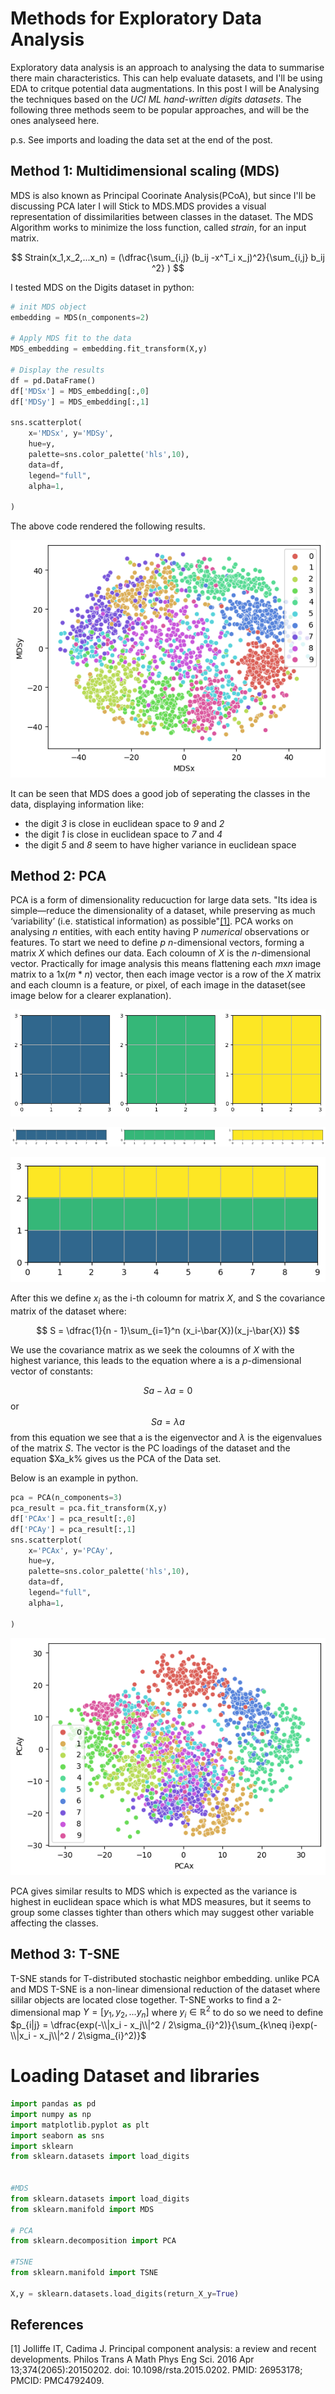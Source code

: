 # Methods for Exploratory Data Analysis
Exploratory data analysis is an approach to analysing the data to summarise there main characteristics. This can help evaluate datasets, and I'll be using EDA to critque potential data augmentations. In this post I will be Analysing the techniques based on the *UCI ML hand-written digits datasets*. The following three methods seem to be popular approaches, and will be the ones analyseed here.

p.s. See imports and loading the data set at the end of the post.

## Method 1: Multidimensional scaling (MDS)
MDS is also known as Principal Coorinate Analysis(PCoA), but since I'll be discussing PCA later I will Stick to MDS.MDS provides a visual representation of dissimilarities between classes in the dataset. The MDS Algorithm works to minimize the loss function, called *strain*, for an input matrix.

$$
Strain(x_1,x_2,...x_n) = (\dfrac{\sum_{i,j} (b_ij -x^T_i x_j)^2}{\sum_{i,j} b_ij ^2} ) 
$$

I tested MDS on the Digits dataset in python:

```python
# init MDS object 
embedding = MDS(n_components=2)

# Apply MDS fit to the data
MDS_embedding = embedding.fit_transform(X,y)

# Display the results
df = pd.DataFrame()
df['MDSx'] = MDS_embedding[:,0]
df['MDSy'] = MDS_embedding[:,1]

sns.scatterplot(
    x='MDSx', y='MDSy',
    hue=y,
    palette=sns.color_palette('hls',10),
    data=df,
    legend="full",
    alpha=1,
    
)
```

The above code rendered the following results.

![alt text](https://github.com/candrewdb9/candrewdb9.github.io/raw/master/images/MDS.png "MDS")

It can be seen that MDS does a good job of seperating the classes in the data, displaying information like:

* the digit *3* is close in euclidean space to *9* and *2*
* the digit *1* is close in euclidean space to *7* and *4*
* the digit *5* and *8* seem to have higher variance in euclidean space 

## Method 2: PCA
PCA is a form of dimensionality reducuction for large data sets. "Its idea is simple—reduce the dimensionality of a dataset, while preserving as much ‘variability’ (i.e. statistical information) as possible"[[1]](#1). PCA works on analysing *n* entities, with each entity having P *numerical* observations or features. To start we need to define *p* *n*-dimensional vectors, forming a matrix *X* which defines our data. Each coloumn of *X* is the *n*-dimensional vector. Practically for image analysis this means flattening each *m*x*n* image matrix to a 1x$(m*n)$ vector, then each image vector is a row of the *X* matrix and each cloumn is a feature, or pixel, of each image in the dataset(see image below for a clearer explanation).

![alt text](https://github.com/candrewdb9/candrewdb9.github.io/raw/master/images/PCA_diagram1.png "Step 1")

![alt text](https://github.com/candrewdb9/candrewdb9.github.io/raw/master/images/PCA_diagram2.png "Step 2")

![alt text](https://github.com/candrewdb9/candrewdb9.github.io/raw/master/images/PCA_diagram3.png "Step 3")

After this we define $x_i$ as the i-th coloumn for matrix *X*, and S the covariance matrix of the dataset where:

$$
S = \dfrac{1}{n - 1}\sum_{i=1}^n (x_i-\bar{X})(x_j-\bar{X})
$$

We use the covariance matrix as we seek the coloumns of *X* with the highest variance, this leads to the equation where a is a *p*-dimensional vector of constants:

$$
Sa - \lambda a =0
$$
or
$$
Sa=\lambda a
$$
from this equation we see that a is the eigenvector and $\lambda$ is the eigenvalues of the matrix *S*. The vector is the PC loadings of the dataset and the equation $Xa_k% gives us the PCA of the Data set.

Below is an example in python.
```python
pca = PCA(n_components=3)
pca_result = pca.fit_transform(X,y)
df['PCAx'] = pca_result[:,0]
df['PCAy'] = pca_result[:,1]
sns.scatterplot(
    x='PCAx', y='PCAy',
    hue=y,
    palette=sns.color_palette('hls',10),
    data=df,
    legend="full",
    alpha=1,
    
)
```
![alt text](https://github.com/candrewdb9/candrewdb9.github.io/raw/master/images/PCA.png "PCA")

PCA gives similar results to MDS which is expected as the variance is highest in euclidean space which is what MDS measures, but it seems to group some classes tighter than others which may suggest other variable affecting the classes.


## Method 3: T-SNE
T-SNE stands for T-distributed stochastic neighbor embedding. unlike PCA and MDS T-SNE is a non-linear dimensional reduction of the dataset where sililar objects are located close together. T-SNE works to find a 2-dimensional map $Y = [y_1,y_2,...y_n]$ where $y_i \in \mathbb{R}^2$ to do so we need to define $p_{i|j} = \dfrac{exp(-\\|x_i - x_j\\|^2 / 2\sigma_{i}^2)}{\sum_{k\neq i}exp(-\\|x_i - x_j\\|^2 / 2\sigma_{i}^2)}$



# Loading Dataset and libraries

```python
import pandas as pd
import numpy as np
import matplotlib.pyplot as plt
import seaborn as sns
import sklearn
from sklearn.datasets import load_digits


#MDS
from sklearn.datasets import load_digits
from sklearn.manifold import MDS

# PCA
from sklearn.decomposition import PCA

#TSNE
from sklearn.manifold import TSNE

X,y = sklearn.datasets.load_digits(return_X_y=True)

```


## References
<a id="1">[1]</a>
Jolliffe IT, Cadima J. Principal component analysis: a review and recent developments. Philos Trans A Math Phys Eng Sci. 2016 Apr 13;374(2065):20150202. doi: 10.1098/rsta.2015.0202. PMID: 26953178; PMCID: PMC4792409.